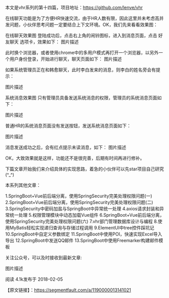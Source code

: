 本文是vhr系列的第十四篇，项目地址：https://github.com/lenve/vhr

在线聊天功能是为了方便HR快速交流，由于HR人数有限，因此这里并未考虑高并发问题，小伙伴思考问题一定要结合上下文环境。OK，我们先来看看效果图：

在线聊天效果图
登陆成功后，点击右上角的闹铃图标，进入到消息页面，点击 好友聊天 选项卡，效果如下： 
图片描述

此时换个浏览器，或者使用chrome中的多用户模式再打开一个浏览器，以另外一个用户身份登录，开始进行聊天，聊天页面如下： 
图片描述

如果系统管理员正在和韩愈聊天，此时李白发来的消息，则李白的姓名旁会有提示：

图片描述

系统消息效果图
只有管理员具备发送系统消息的权限，管理员的系统消息页面如下：

图片描述

普通HR的系统消息页面没有发送按钮，发送系统消息页面如下：

图片描述

消息发送成功之后，会有红点提示未读消息，如下： 
图片描述

OK，大致效果就是这样，功能还不是很完善，后期有时间再进行修补。

下篇文章开始我们来介绍具体的实现思路，着急的小伙伴可以先star项目自己研究(^_^)

本系列其他文章：

1.SpringBoot+Vue前后端分离，使用SpringSecurity完美处理权限问题(一) 
2.SpringBoot+Vue前后端分离，使用SpringSecurity完美处理权限问题(二) 
3.SpringSecurity中密码加盐与SpringBoot中异常统一处理 
4.axios请求封装和异常统一处理 
5.权限管理模块中动态加载Vue组件 
6.SpringBoot+Vue前后端分离，使用SpringSecurity完美处理权限问题(六) 
7.vhr部门管理数据库设计与编程 
8.使用MyBatis轻松实现递归查询与存储过程调用 
9.ElementUI中tree控件踩坑记 
10.SpringBoot中自定义参数绑定 
11.SpringBoot中使用POI，快速实现Excel导入导出 
12.SpringBoot中发送QQ邮件 
13.SpringBoot中使用Freemarker构建邮件模板

关注公众号，可以及时接收到最新文章:

图片描述

阅读 4.1k发布于 2018-02-05

【原文链接】：https://segmentfault.com/a/1190000013141021

